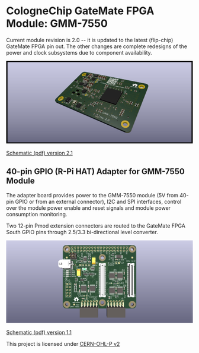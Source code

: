 # CologneChip GateMate FPGA Module: GMM-7550

Current module revision is 2.0 -- it is updated to the latest
(flip-chip) GateMate FPGA pin out. The other changes are complete
redesigns of the power and clock subsystems due to component
availability.

![Module preview](./doc/gmm7550_preview_3d_2022-03-09.png)

[Schematic (pdf) version 2.1](./doc/GMM-7550_2.1_2022-04-24.pdf)

## 40-pin GPIO (R-Pi HAT) Adapter for GMM-7550 Module

The adapter board provides power to the GMM-7550 module (5V from
40-pin GPIO or from an external connector), I2C and SPI interfaces,
control over the module power enable and reset signals and module
power consumption monitoring.

Two 12-pin Pmod extension connectors are routed to the GateMate
FPGA South GPIO pins through 2.5/3.3 bi-directional level converter.

![Adapter preview](./doc/hat-gmm7550_preview_2022-03-09.png)

[Schematic (pdf) version 1.1](./doc/HAT-GMM-7550_1.1_2022-04-24.pdf)

This project is licensed under [CERN-OHL-P v2](./cern_ohl_p_v2.txt)
